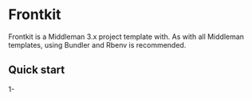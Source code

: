 # Frontkit
Frontkit is a Middleman 3.x project template with. As with all Middleman templates, using Bundler and Rbenv is recommended.

## Quick start

1-

